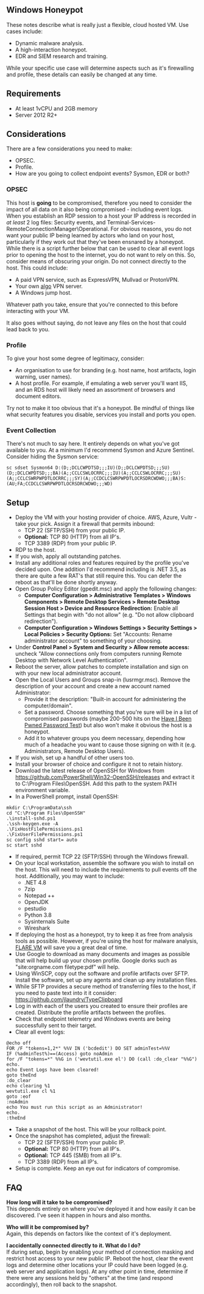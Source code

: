 ## Windows Honeypot

These notes describe what is really just a flexible, cloud hosted VM. Use cases include:
- Dynamic malware analysis.  
- A high-interaction honeypot.  
- EDR and SIEM research and training.  

While your specific use case will determine aspects such as it's firewalling and profile, these details can easily be changed at any time.

## Requirements
- At least 1vCPU and 2GB memory  
- Server 2012 R2+  

## Considerations
There are a few considerations you need to make:
- OPSEC.  
- Profile.  
- How are you going to collect endpoint events? Sysmon, EDR or both?  

### OPSEC
This host is **going** to be compromised, therefore you need to consider the impact of all data on it also being compromised - including event logs. When you establish an RDP session to a host your IP address is recorded in *at least* 2 log files: Security events, and Terminal-Services-RemoteConnectionManager\Operational. For obvious reasons, you do not want your public IP being learned by actors who land on your host, particularly if they work out that they've been ensnared by a honeypot. While there is a script further below that can be used to clear all event logs prior to opening the host to the internet, you do not want to rely on this. So, consider means of obscuring your origin. Do not connect directly to the host. This could include:
- A paid VPN service, such as ExpressVPN, Mullvad or ProtonVPN.  
- Your own [algo](https://github.com/trailofbits/algo) VPN server.  
- A Windows jump host.  

Whatever path you take, ensure that you're connected to this before interacting with your VM.

It also goes without saying, do not leave any files on the host that could lead back to you.

### Profile
To give your host some degree of legitimacy, consider:
- An organisation to use for branding (e.g. host name, host artifacts, login warning, user names).  
- A host profile. For example, if emulating a web server you'll want IIS, and an RDS host will likely need an assortment of browsers and document editors.   

Try not to make it too obvious that it's a honeypot. Be mindful of things like what security features you disable, services you install and ports you open.

### Event Collection
There's not much to say here. It entirely depends on what you've got available to you. At a minimum I'd recommend Sysmon and Azure Sentinel. Consider hiding the Sysmon service:
```
sc sdset Sysmon64 D:(D;;DCLCWPDTSD;;;IU)(D;;DCLCWPDTSD;;;SU)(D;;DCLCWPDTSD;;;BA)(A;;CCLCSWLOCRRC;;;IU)(A;;CCLCSWLOCRRC;;;SU)(A;;CCLCSWRPWPDTLOCRRC;;;SY)(A;;CCDCLCSWRPWPDTLOCRSDRCWDWO;;;BA)S:(AU;FA;CCDCLCSWRPWPDTLOCRSDRCWDWO;;;WD)
```

## Setup
- Deploy the VM with your hosting provider of choice. AWS, Azure, Vultr - take your pick. Assign it a firewall that permits inbound:
  - TCP 22 (SFTP/SSH) from your public IP.  
  - **Optional:** TCP 80 (HTTP) from all IP's.  
  - TCP 3389 (RDP) from your public IP.  
- RDP to the host.  
- If you wish, apply all outstanding patches.  
- Install any additional roles and features required by the profile you've decided upon. One addition I'd recommend including is .NET 3.5, as there are quite a few RAT's that still require this. You can defer the reboot as that'll be done shortly anyway.  
- Open Group Policy Editor (gpedit.msc) and apply the following changes:  
  - **Computer Configuration > Administrative Templates > Windows Components > Remote Desktop Services > Remote Desktop Session Host > Device and Resource Redirection:** Enable all Settings that begin with "do not allow" (e.g. "Do not allow clipboard redirection").  
  - **Computer Configuration > Windows Settings > Security Settings > Local Policies > Security Options:** Set "Accounts: Rename administrator account" to something of your choosing.  
- Under **Control Panel > System and Security > Allow remote access:** uncheck "Allow connections only from computers running Remote Desktop with Network Level Authentication".  
- Reboot the server, allow patches to complete installation and sign on with your new local administrator account.  
- Open the Local Users and Groups snap-in (lusrmgr.msc). Remove the description of your account and create a new account named Administrator:  
  - Provide it the description: "Built-in account for administering the computer/domain".  
  - Set a password. Choose something that you're sure will be in a list of compromised passwords (maybe 200-500 hits on the [Have I Been Pwned Password Test](https://haveibeenpwned.com/Passwords)) but also won't make it obvious the host is a honeypot.  
  - Add it to whatever groups you deem necessary, depending how much of a headache you want to cause those signing on with it (e.g. Administrators, Remote Desktop Users).  
- If you wish, set up a handful of other users too.  
- Install your browser of choice and configure it not to retain history.  
- Download the latest release of OpenSSH for Windows from https://github.com/PowerShell/Win32-OpenSSH/releases and extract it to C:\Program Files\OpenSSH. Add this path to the system PATH environment variable.  
- In a PowerShell prompt, install OpenSSH:  
```
mkdir C:\ProgramData\ssh
cd "C:\Program Files\OpenSSH"
.\install-sshd.ps1
.\ssh-keygen.exe -A
.\FixHostFilePermissions.ps1
.\FixUserFilePermissions.ps1
sc config sshd start= auto
sc start sshd
```
- If required, permit TCP 22 (SFTP/SSH) through the Windows firewall.  
- On your local workstation, assemble the software you wish to install on the host. This will need to include the requirements to pull events off the host. Additionally, you may want to include:
  - .NET 4.8  
  - 7zip  
  - Notepad ++  
  - OpenJDK  
  - pestudio  
  - Python 3.8  
  - Sysinternals Suite  
  - Wireshark  
- If deploying the host as a honeypot, try to keep it as free from analysis tools as possible. However, if you're using the host for malware analysis, [FLARE VM](https://github.com/fireeye/flare-vm) will save you a great deal of time.  
- Use Google to download as many documents and images as possible that will help build up your chosen profile. Google dorks such as "site:orgname.com filetype:pdf" will help.  
- Using WinSCP, copy out the software and profile artifacts over SFTP. Install the software, set up any agents and clean up any installation files.  
- While SFTP provides a secure method of transferring files to the host, if you need to paste text into it it consider: https://github.com/jlaundry/TypeClipboard  
- Log in with each of the users you created to ensure their profiles are created. Distribute the profile artifacts between the profiles.  
- Check that endpoint telemetry and Windows events are being successfully sent to their target.  
- Clear all event logs:  
```
@echo off
FOR /F "tokens=1,2*" %%V IN ('bcdedit') DO SET adminTest=%%V
IF (%adminTest%)==(Access) goto noAdmin
for /F "tokens=*" %%G in ('wevtutil.exe el') DO (call :do_clear "%%G")
echo.
echo Event Logs have been cleared!
goto theEnd
:do_clear
echo clearing %1
wevtutil.exe cl %1
goto :eof
:noAdmin
echo You must run this script as an Administrator!
echo.
:theEnd
```
- Take a snapshot of the host. This will be your rollback point.  
- Once the snapshot has completed, adjust the firewall:
  - TCP 22 (SFTP/SSH) from your public IP.  
  - **Optional:** TCP 80 (HTTP) from all IP's.  
  - **Optional:** TCP 445 (SMB) from all IP's.  
  - TCP 3389 (RDP) from all IP's.  
- Setup is complete. Keep an eye out for indicators of compromise.  

## FAQ
**How long will it take to be compromised?**  
This depends entirely on where you've deployed it and how easily it can be discovered. I've seen it happen in hours and also months.

**Who will it be compromised by?**  
Again, this depends on factors like the context of it's deployment.

**I accidentally connected directly to it. What do I do?**  
If during setup, begin by enabling your method of connection masking and restrict host access to your new public IP. Reboot the host, clear the event logs and determine other locations your IP could have been logged (e.g. web server and application logs). At any other point in time, determine if there were any sessions held by "others" at the time (and respond accordingly), then roll back to the snapshot.
